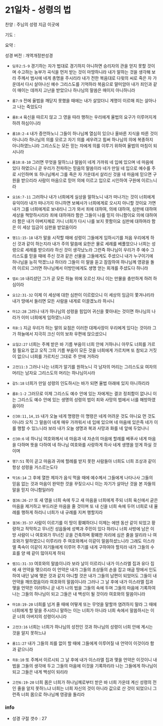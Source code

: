 # 21일차 - 성령의 법

찬양 : 주님의 성령 지금 이곳에

기도 : 

요약 : 

성경 버전 : 개역개정판성경

- `딤후2:5-9` 경기하는 자가 법대로 경기하지 아니하면 승리자의 관을 얻지 못할 것이며 수고하는 농부가 곡식을 먼저 받는 것이 마땅하니라  내가 말하는 것을 생각해 보라 주께서 범사에 네게 총명을 주시리라  내가 전한 복음대로 다윗의 씨로 죽은 자 가운데서 다시 살아나신 예수 그리스도를 기억하라  복음으로 말미암아 내가 죄인과 같이 매이는 데까지 고난을 받았으나 하나님의 말씀은 매이지 아니하니라 

- `롬7:9` 전에 율법을 깨닫지 못했을 때에는 내가 살았더니 계명이 이르매 죄는 살아나고 나는 죽었도다

- `롬8:4` 육신을 따르지 않고 그 영을 따라 행하는 우리에게 율법의 요구가 이루어지게 하려 하심이니라

- `롬10:2-4` 내가 증언하노니 그들이 하나님께 열심히 있으나 올바른 지식을 따른 것이 아니니라 하나님의 의를 모르고 자기 의를 세우려고 힘써 하나님의 의에 복종하지 아니하였느니라  그리스도는 모든 믿는 자에게 의를 이루기 위하여 율법의 마침이 되시니라

- `롬10:8-10` 그러면 무엇을 말하느냐 말씀이 네게 가까워 네 입에 있으며 네 마음에 있다 하였으니 곧 우리가 전파하는 믿음의 말씀이라 네가 만일 네 입으로 예수를 주로 시인하며 또 하나님께서 그를 죽은 자 가운데서 살리신 것을 네 마음에 믿으면 구원을 받으리라 사람이 마음으로 믿어 의에 이르고 입으로 시인하여 구원에 이르느니라

- `요16:7-11` 그러하나 내가 너희에게 실상을 말하노니 내가 떠나가는 것이 너희에게 유익이라 내가 떠나가지 아니하면 보혜사가 너희에게로 오시지 아니할 것이요 가면 내가 그를 너희에게로 보내리니 그가 와서 죄에 대하여, 의에 대하여, 심판에 대하여 세상을 책망하시리라 죄에 대하여라 함은 그들이 나를 믿지 아니함이요 의에 대하여라 함은 내가 아버지께로 가니 너희가 다시 나를 보지 못함이요 심판에 대하여라 함은 이 세상 임금이 심판을 받았음이라

- `행11:15-18` 내가 말을 시작할 때에 성령이 그들에게 임하시기를 처음 우리에게 하신 것과 같이 하는지라 내가 주의 말씀에 요한은 물로 세례를 베풀었으나 너희는 성령으로 세례를 받으리라 하신 것이 생각났노라 그런즉 하나님이 우리가 주 예수 그리스도를 믿을 때에 주신 것과 같은 선물을 그들에게도 주셨으니 내가 누구이기에 하나님을 능히 막겠느냐 하더라 그들이 이 말을 듣고 잠잠하여 하나님께 영광을 돌려 이르되 그러면 하나님께서 이방인에게도 생명 얻는 회개를 주셨도다 하니라

- `엡4:10` 내리셨던 그가 곧 모든 하늘 위에 오르신 자니 이는 만물을 충만하게 하려 하심이라

- `요12:31-32` 이제 이 세상에 대한 심판이 이르렀으니 이 세상의 임금이 쫓겨나리라 내가 땅에서 들리면 모든 사람을 내게로 이끌겠노라 하시니

- `마12:28` 그러나 내가 하나님의 성령을 힘입어 귀신을 쫓아내는 것이면 하나님의 나라가 이미 너희에게 임하였느니라

- `히8:1` 지금 우리가 하는 말의 요점은 이러한 대제사장이 우리에게 있다는 것이라 그가 하늘에서 지극히 크신 이의 보좌 우편에 앉으셨으니

- `요일2:27` 너희는 주께 받은 바 기름 부음이 너희 안에 거하나니 아무도 너희를 가르칠 필요가 없고 오직 그의 기름 부음이 모든 것을 너희에게 가르치며 또 참되고 거짓이 없으니 너희를 가르치신 그대로 주 안에 거하라

- `고전11:3` 그러나 나는 너희가 알기를 원하노니 각 남자의 머리는 그리스도요 여자의 머리는 남자요 그리스도의 머리는 하나님이시라

- `갈5:18` 너희가 만일 성령의 인도하시는 바가 되면 율법 아래에 있지 아니하리라

- `롬8:1-2` 그러므로 이제 그리스도 예수 안에 있는 자에게는 결코 정죄함이 없나니 이는 그리스도 예수 안에 있는 생명의 성령의 법이 죄와 사망의 법에서 너를 해방하였음이라

- `신30:11,14,15` 내가 오늘 네게 명령한 이 명령은 네게 어려운 것도 아니요 먼 것도 아니라  오직 그 말씀이 네게 매우 가까워서 네 입에 있으며 네 마음에 있은즉 네가 이를 행할 수 있느니라  보라 내가 오늘 생명과 복과 사망과 화를 네 앞에 두었나니 

- `신30:6` 네 하나님 여호와께서 네 마음과 네 자손의 마음에 할례를 베푸사 네게 마음을 다하며 뜻을 다하여 네 하나님 여호와를 사랑하게 하사 네게 생명을 얻게 하실 것이며 

- `행7:51` 목이 곧고 마음과 귀에 할례를 받지 못한 사람들아 너희도 너희 조상과 같이 항상 성령을 거스르는도다

- `막16:14` 그 후에 열한 제자가 음식 먹을 때에 예수께서 그들에게 나타나사 그들의 믿음 없는 것과 마음이 완악한 것을 꾸짖으시니 이는 자기가 살아난 것을 본 자들의 말을 믿지 아니함일러라

- `겔36:26-27` 또 새 영을 너희 속에 두고 새 마음을 너희에게 주되 너희 육신에서 굳은 마음을 제거하고 부드러운 마음을 줄 것이며  또 내 신을 너희 속에 두어 너희로 내 율례를 행하게 하리니 너희가 내 규례를 지켜 행할지라 

- `겔36:35-37` 사람이 이르기를 이 땅이 황폐하더니 이제는 에덴 동산 같이 되었고 황량하고 적막하고 무너진 성읍들에 성벽과 주민이 있다 하리니  너희 사방에 남은 이방 사람이 나 여호와가 무너진 곳을 건축하며 황폐한 자리에 심은 줄을 알리라 나 여호와가 말하였으니 이루리라  주 여호와께서 이같이 말씀하셨느니라 그래도 이스라엘 족속이 이같이 자기들에게 이루어 주기를 내게 구하여야 할지라 내가 그들의 수효를 양 떼 같이 많아지게 하되 

- `렘31:31-33` 여호와의 말씀이니라 보라 날이 이르리니 내가 이스라엘 집과 유다 집에 새 언약을 맺으리라  이 언약은 내가 그들의 조상들의 손을 잡고 애굽 땅에서 인도하여 내던 날에 맺은 것과 같지 아니할 것은 내가 그들의 남편이 되었어도 그들이 내 언약을 깨뜨렸음이라 여호와의 말씀이니라  그러나 그 날 후에 내가 이스라엘 집과 맺을 언약은 이러하니 곧 내가 나의 법을 그들의 속에 두며 그들의 마음에 기록하여 나는 그들의 하나님이 되고 그들은 내 백성이 될 것이라 여호와의 말씀이니라 

- `마10:19-20` 너희를 넘겨 줄 때에 어떻게 또는 무엇을 말할까 염려하지 말라 그 때에 너희에게 할 말을  주시리니 말하는 이는 너희가 아니라 너희 속에서 말씀하시는 이 곧 너희 아버지의 성령이시니라

- `고전3:16` 너희는 너희가 하나님의 성전인 것과 하나님의 성령이 너희 안에 계시는 것을 알지 못하느냐

- `롬11:27` 내가 그들의 죄를 없이 할 때에 그들에게 이루어질 내 언약이 이것이라 함과 같으니라

- `히8:10` 또 주께서 이르시되 그 날 후에 내가 이스라엘 집과 맺을 언약은 이것이니 내 법을 그들의 생각에 두고 그들의 마음에 이것을 기록하리라 나는 그들에게 하나님이 되고 그들은 내게 백성이 되리라

- `고전6:19-20` 너희 몸은 너희가 하나님께로부터 받은 바 너희 가운데 계신 성령의 전인 줄을 알지 못하느냐 너희는 너희 자신의 것이 아니라 값으로 산 것이 되었으니 그런즉 너희 몸으로 하나님께 영광을 돌리라

### info

- 성경 구절 갯수 : 27